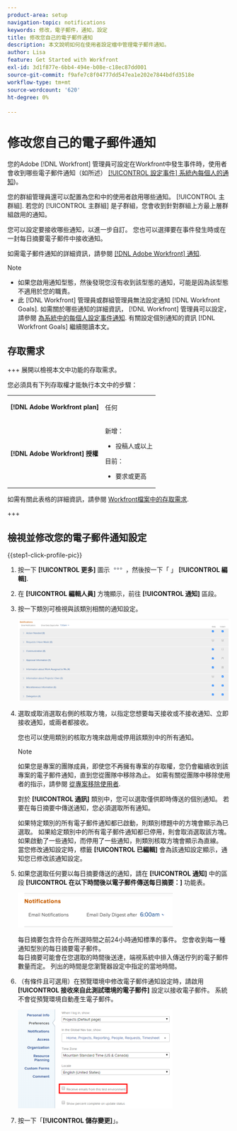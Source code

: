 ```yaml
---
product-area: setup
navigation-topic: notifications
keywords: 修改，電子郵件，通知，設定
title: 修改您自己的電子郵件通知
description: 本文說明如何在使用者設定檔中管理電子郵件通知。
author: Lisa
feature: Get Started with Workfront
exl-id: 3d1f877e-6bb4-494e-b08e-c18ec87dd001
source-git-commit: f9afe7c8f04777dd547ea1e202e7844bdfd3518e
workflow-type: tm+mt
source-wordcount: '620'
ht-degree: 0%

---
```


# 修改您自己的電子郵件通知

<!-- Audited: 1/2024 -->

您的Adobe [!DNL Workfront] 管理員可設定在Workfront中發生事件時，使用者會收到哪些電子郵件通知（如所述） [[!UICONTROL 設定事件] 系統內每個人的通知](../../administration-and-setup/manage-workfront/emails/configure-event-notifications-for-everyone-in-the-system.md))。

您的群組管理員還可以配置為您和中的使用者啟用哪些通知。 [!UICONTROL 主群組]. 若您的 [!UICONTROL 主群組] 是子群組，您會收到針對群組上方最上層群組啟用的通知。

您可以設定要接收哪些通知，以進一步自訂。 您也可以選擇要在事件發生時或在一封每日摘要電子郵件中接收通知。

如需電子郵件通知的詳細資訊，請參閱 [[!DNL Adobe Workfront] 通知](../../workfront-basics/using-notifications/wf-notifications.md).

>[!NOTE]
>
>* 如果您啟用通知型態，然後發現您沒有收到該型態的通知，可能是因為該型態不適用於您的職責。
>* 此 [!DNL Workfront] 管理員或群組管理員無法設定通知 [!DNL Workfront Goals]. 如需關於哪些通知的詳細資訊， [!DNL Workfront] 管理員可以設定，請參閱 [為系統中的每個人設定事件通知](../../administration-and-setup/manage-workfront/emails/configure-event-notifications-for-everyone-in-the-system.md). 有關設定個別通知的資訊 [!DNL Workfront Goals] 繼續閱讀本文。
>

## 存取需求

+++ 展開以檢視本文中功能的存取需求。

您必須具有下列存取權才能執行本文中的步驟：

<table style="table-layout:auto"> 
 <col> 
 </col> 
 <col> 
 </col> 
 <tbody> 
  <tr> 
   <td role="rowheader"><strong>[!DNL Adobe Workfront plan]</strong></td> 
   <td> <p>任何</p> </td> 
  </tr> 
  <tr> 
   <td role="rowheader"><strong>[!DNL Adobe Workfront] 授權</strong></td> 
   <td>  <p>新增：</p> 
   <ul><li>投稿人或以上</li></ul>
   <p>目前：</p>
   <ul><li>要求或更高</li></ul>
   </td> 
  </tr> 
 </tbody> 
</table>

如需有關此表格的詳細資訊，請參閱 [Workfront檔案中的存取需求](/help/quicksilver/administration-and-setup/add-users/access-levels-and-object-permissions/access-level-requirements-in-documentation.md).

+++

## 檢視並修改您的電子郵件通知設定

{{step1-click-profile-pic}}

1. 按一下 **[!UICONTROL 更多]** 圖示 ![](assets/more-icon.png) ，然後按一下「 」 **[!UICONTROL 編輯]**.

1. 在 **[!UICONTROL 編輯人員]** 方塊顯示，前往 **[!UICONTROL 通知]** 區段。

1. 按一下類別可檢視與該類別相關的通知設定。

   ![](assets/my-profile-notifications.png)

1. 選取或取消選取右側的核取方塊，以指定您想要每天接收或不接收通知、立即接收通知，或兩者都接收。

   您也可以使用類別的核取方塊來啟用或停用該類別中的所有通知。

   >[!NOTE]
   >
   >如果您是專案的團隊成員，即使您不再擁有專案的存取權，您仍會繼續收到該專案的電子郵件通知，直到您從團隊中移除為止。 如需有關從團隊中移除使用者的指示，請參閱 [從專案移除使用者](../../manage-work/projects/manage-projects/remove-users-from-projects.md).

   對於 **[!UICONTROL 通訊]** 類別中，您可以選取僅供即時傳送的個別通知。 若要在每日摘要中傳送通知，您必須選取所有通知。

   如果特定類別的所有電子郵件通知都已啟動，則類別標題中的方塊會顯示為已選取。 如果給定類別中的所有電子郵件通知都已停用，則會取消選取該方塊。 如果啟動了一些通知，而停用了一些通知，則類別核取方塊會顯示為直線。\
   當您修改通知設定時，標籤 **[!UICONTROL 已編輯]** 會為該通知設定顯示，通知您已修改該通知設定。

1. 如果您選取任何要以每日摘要傳送的通知，請在 **[!UICONTROL 通知]** 中的區段 **[!UICONTROL 在以下時間後以電子郵件傳送每日摘要：]** 功能表。

   ![](assets/digest-time-stamp-my-settings-350x78.png)

   每日摘要包含符合在所選時間之前24小時通知標準的事件。 您會收到每一種通知型別的每日摘要電子郵件。\
   每日摘要可能會在您選取的時間後送達，端視系統中排入傳送佇列的電子郵件數量而定。 列出的時間是您瀏覽器設定中指定的當地時間。

1. （有條件且可選用）在預覽環境中修改電子郵件通知設定時，請啟用 **[!UICONTROL 接收來自此測試環境的電子郵件]** 設定以接收電子郵件。 系統不會從預覽環境自動產生電子郵件。

   ![](assets/receive-emails-from-sandbox-setting-edit-350x223.png)

1. 按一下「**[!UICONTROL 儲存變更]**」。
